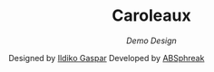 <!-- DESCRIPTION of the component -->
<div align='center'>
  <h1>Caroleaux</h1>
  <em> Demo Design </em>
</div>

Designed by <a href="https://dribbble.com/shots/14033752-Domain-Site-Landing-Page">Ildiko Gaspar</a>
Developed by <a href="https://github.com/ABSphreak">ABSphreak</a>

<!-- ScreenShots/More content description goes here -->
